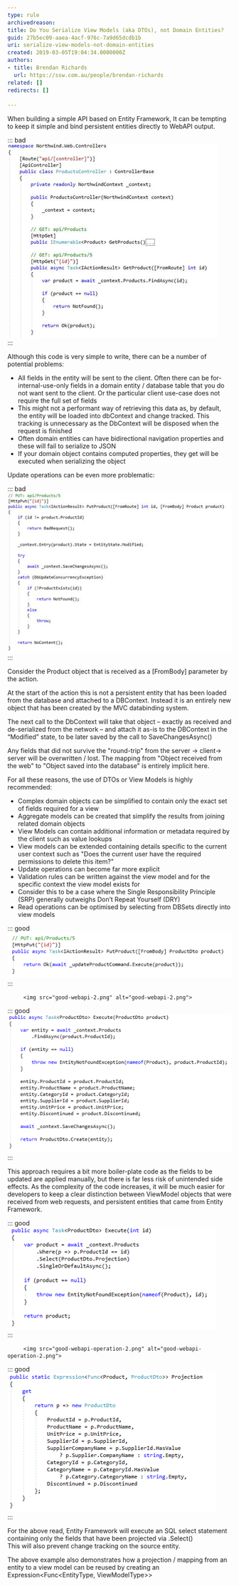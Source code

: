 ```yaml
---
type: rule
archivedreason: 
title: Do You Serialize View Models (aka DTOs), not Domain Entities?
guid: 27b5ec09-aaea-4acf-976c-7a9d65dcdb1b
uri: serialize-view-models-not-domain-entities
created: 2019-03-05T19:04:34.0000000Z
authors:
- title: Brendan Richards
  url: https://ssw.com.au/people/brendan-richards
related: []
redirects: []

---
```


When building a simple API based on Entity Framework, It can be tempting to keep it simple and bind persistent entities directly to WebAPI output.

<!--endintro-->


::: bad  
![Figure: Bad Example - A naive WebAPI implementation](bad-webapi.png)  
:::

Although this code is very simple to write, there can be a number of potential problems:

* All fields in the entity will be sent to the client. Often there can be for-internal-use-only fields in a domain entity / database table that you do not want sent to the client. Or the particular client use-case does not require the full set of fields
* This might not a performant way of retrieving this data as, by default, the entity will be loaded into dbContext and change tracked. This tracking is unnecessary as the DbContext will be disposed when the request is finished
* Often domain entities can have bidirectional navigation properties and these will fail to serialize to JSON
* If your domain object contains computed properties, they get will be executed when serializing the object


Update operations can be even more problematic:


::: bad  
![Figure: Bad Example - A naive update operation](bad-webapi-operation.png)  
:::

Consider the Product object that is received as a [FromBody] parameter by the action.

At the start of the action this is not a persistent entity that has been loaded from the database and attached to a DBContext. Instead it is an entirely new object that has been created by the MVC databinding system.


The next call to the DbContext will take that object – exactly as received and de-serialized from the network – and attach it as-is to the DBContext in the “Modified” state, to be later saved by the call to SaveChangesAsync()

Any fields that did not survive the "round-trip" from the server -&gt; client-&gt; server will be overwritten / lost. The mapping from "Object received from the web" to "Object saved into the database" is entirely implicit here.

For all these reasons, the use of DTOs or View Models is highly recommended:



* Complex domain objects can be simplified to contain only the exact set of fields required for a view
* Aggregate models can be created that simplify the results from joining related domain objects
* View Models can contain additional information or metadata required by the client such as value lookups
* View models can be extended containing details specific to the current user context such as "Does the current user have the required permissions to delete this item?"
* Update operations can become far more explicit
* Validation rules can be written against the view model and for the specific context the view model exists for
* Consider this to be a case where the Single Responsibility Principle (SRP) generally outweighs Don’t Repeat Yourself (DRY)
* Read operations can be optimised by selecting from DBSets directly into view models



::: good  
![](good-webapi-1.png)  
:::

         <img src="good-webapi-2.png" alt="good-webapi-2.png"> 
      

::: good  
![Figure: Good Example - Update an Entity from a submitted View Model](good-webapi-2.png)  
:::

This approach requires a bit more boiler-plate code as the fields to be updated are applied manually, but there is far less risk of unintended side effects.
As the complexity of the code increases, it will be much easier for developers to keep a clear distinction between ViewModel objects that were received from web requests, and persistent entities that came from Entity Framework.
   

::: good  
![](good-webapi-operation-1.png)  
:::
 
         <img src="good-webapi-operation-2.png" alt="good-webapi-operation-2.png"> 
      

::: good  
![Figure: Good Example - A Read Operation that selects directly into a view model](good-webapi-operation-2.png)  
:::

For the above read, Entity Framework will execute an SQL select statement containing only the fields that have been projected via .Select()  
This will also prevent change tracking on the source entity.

The above example also demonstrates how a projection / mapping from an entity to a view model can be reused by creating an Expression&lt;Func&lt;EntityType, ViewModelType&gt;&gt;
